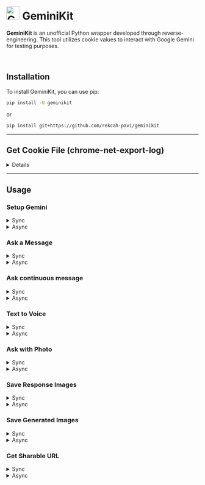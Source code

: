 # <img src="https://www.gstatic.com/lamda/images/gemini_sparkle_v002_d4735304ff6292a690345.svg" width="35px" alt="Gemini Icon" /> GeminiKit

**GeminiKit** is an unofficial Python wrapper developed through reverse-engineering. This tool utilizes cookie values to interact with Google Gemini for testing purposes.

<br>

## Installation

To install GeminiKit, you can use pip:

```bash
pip install -U geminikit
```
or

```bash
pip install git+https://github.com/rekcah-pavi/geminikit
```

***
 ## Get Cookie File (chrome-net-export-log)
<details>
 

For a detailed video guide, [click here](https://youtu.be/IUCJg2KWcJs).

### 1. Close All Tabs

Ensure all tabs are closed in Google Chrome.

### 2. Access Network Export

- Open a new tab and navigate to `chrome://net-export/`.

### 3. Configure Logging Settings

- Check the box labeled `Include cookies and credentials`.
- Set the `Maximum log size` to `1 MB`.
- Click the `Start logging` button.

### 4. Perform Actions

- Open a new tab and go to [gemini.google.com](https://gemini.google.com).
- Log in to your Gemini account.
- Send a sample message and wait for Gemini's response.

### 5. Stop Logging

- Return to the logging tab and click the `Stop logging` button.

### 6. Retrieve Cookies

- The cookies will be saved in a JSON file.

### 7. Extract Cookies from File

```python
from geminikit import get_cookies_from_file

with open("chrome-net-export-log.json", 'r') as f:
    cookies = get_cookies_from_file(f.read())

print(cookies)
```

</details>

***

## Usage

### Setup Gemini

<details>
  <summary>Sync</summary>

  ```python
  from geminikit import get_cookies_from_file
  from geminikit import Gemini

  with open("chrome-net-export-log.json", 'r') as f:
      cookies = get_cookies_from_file(f.read())

  gemini = Gemini(cookies)
```
</details>


<details>
  <summary>Async</summary>
 
```python
from geminikit import get_cookies_from_file
from geminikit import Asynic_Gemini as Gemini

import asyncio

async def main():
    with open("chrome-net-export-log.json", 'r') as f:
        cookies = get_cookies_from_file(f.read())

    gemini = await Gemini.create(cookies)

asyncio.run(main())
```
</details>



### Ask a Message


<details>
  <summary>Sync</summary>

  ```python
res = gemini.ask("hello")
print(res['text'])
```
</details>


<details>
  <summary>Async</summary>
 
```python
res = await gemini.ask("hello")
print(res['text'])
```
</details>



### Ask continuous message
<details>
  <summary>Sync</summary>

  ```python
user = None
while True:
 text = input("Ask: ")
 res = gemini.ask(text,user=user)
 user = res
 print(res['text'])
```
</details>


<details>
  <summary>Async</summary>
 
```python
import asyncio

user = None
while True:
 await asyncio.sleep(0)
 text = input("Ask: ")
 res = await gemini.ask(text,user=user)
 user = res
 print(res['text'])
 ```
</details>




### Text to Voice

<details>
  <summary>Sync</summary>

  ```python
res = gemini.speech("hello")
with open("a.wav", "wb") as f:
    f.write(res)
```
</details>


<details>
  <summary>Async</summary>
 
```python
import aiofiles #pip install aiofiles
res = await gemini.speech("hello")
async with aiofiles.open("a.wav", mode='wb') as f:
        await f.write(res)
```
</details>



### Ask with Photo

<details>
  <summary>Sync</summary>

  ```python
with open("cat.jpg", "rb") as f:
    img_link = gemini.upload_image(f.read())

photo = ['cat.jpg', img_link]  # photo name (if not available, use 'none.jpg'), link

res = gemini.ask("What is in this photo?", photo=photo)
print(res['text'])
```
</details>


<details>
  <summary>Async</summary>
 
```python
import aiofiles #pip install aiofiles

async with aiofiles.open("cat.jpg", mode='rb') as f:
        img_data = await f.read()
        img_link = await gemini.upload_image(img_data)

photo = ['cat.jpg', img_link]  # photo name (if not available, use 'none.jpg'), link

res = await gemini.ask("What is in this photo?", photo=photo)
print(res['text'])


```
</details>





### Save Response Images

<details>
  <summary>Sync</summary>

  ```python
res = gemini.ask("send me some wallpapers")

print(res['text'])

#Or You can access URLs directly
for url in res['image_urls']:
    img_name  = url.split("/")[-1]
    img_bytes = gemini.get_img_bytes(url)
    with open(img_name, 'wb') as f:
        f.write(img_bytes)
```
</details>


<details>
  <summary>Async</summary>
 
```python
import aiofiles #pip install aiofiles


res = await gemini.ask("send me some wallpapers")

print(res['text'])

#Or You can access URLs directly
for url in res['image_urls']:
    img_name  = url.split("/")[-1]
    img_bytes = await gemini.get_img_bytes(url)
    async with aiofiles.open(img_name, mode='wb') as f:
        await f.write(img_bytes)

```
</details>






### Save Generated Images

<details>
  <summary>Sync</summary>

  ```python
res = gemini.ask("Generate an image of a cat holding a rose.")

print(res['text'])

for url in res['generated_image_urls']:
    img_name  = url.split("/")[-1][:10] + ".png"
    img_bytes = gemini.get_img_bytes(url)
    with open(img_name, 'wb') as f:
        f.write(img_bytes)
```
</details>


<details>
  <summary>Async</summary>
 
```python
import aiofiles #pip install aiofiles

res = await gemini.ask("Generate an image of a cat holding a rose.")

print(res['text'])

for url in res['generated_image_urls']:
    img_name  = url.split("/")[-1][:10] + ".png"
    img_bytes = await gemini.get_img_bytes(url)

    async with aiofiles.open(img_name, mode='wb') as f:
        await f.write(img_bytes)

```
</details>




### Get Sharable URL

<details>
  <summary>Sync</summary>

  ```python
res = gemini.ask("Hi")
url = gemini.share(res['conversation_id'], res['response_id'], res['choice_id'], res['req_id'], res['fsid'], title="test by me")
print(url)
```
</details>


<details>
  <summary>Async</summary>
 
```python
res = await gemini.ask("Hi")
url = await gemini.share(res['conversation_id'], res['response_id'], res['choice_id'], res['req_id'], res['fsid'], title="test by me")
print(url)
```
</details>




